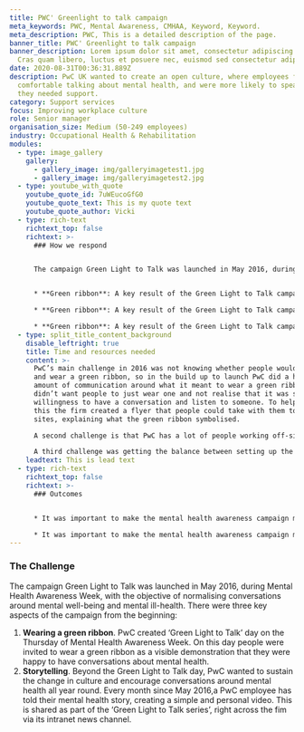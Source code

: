 ```yaml
---
title: PWC' Greenlight to talk campaign
meta_keywords: PWC, Mental Awareness, CMHAA, Keyword, Keyword.
meta_description: PWC, This is a detailed description of the page.
banner_title: PWC' Greenlight to talk campaign
banner_description: Lorem ipsum dolor sit amet, consectetur adipiscing elit.
  Cras quam libero, luctus et posuere nec, euismod sed consectetur adipiscing.
date: 2020-08-31T00:36:31.889Z
description: PwC UK wanted to create an open culture, where employees felt
  comfortable talking about mental health, and were more likely to speak up when
  they needed support.
category: Support services
focus: Improving workplace culture
role: Senior manager
organisation_size: Medium (50-249 employees)
industry: Occupational Health & Rehabilitation
modules:
  - type: image_gallery
    gallery:
      - gallery_image: img/galleryimagetest1.jpg
      - gallery_image: img/galleryimagetest2.jpg
  - type: youtube_with_quote
    youtube_quote_id: 7uWEucoGfG0
    youtube_quote_text: This is my quote text
    youtube_quote_author: Vicki
  - type: rich-text
    richtext_top: false
    richtext: >-
      ### How we respond


      The campaign Green Light to Talk was launched in May 2016, during Mental Health Awareness Week, with the objective of normalising conversations around mental well-being and mental ill-health.


      * **Green ribbon**: A key result of the Green Light to Talk campaign is that in 2017 the Lord Mayor’s Appeal approached PwC and asked to incorporate the Green Ribbon into the This is Me campaign, complementing This is Me story-telling from Barclays. As a result, this has gone far beyond just a PwC campaign and in Mental Health Awareness Week 2019 over 250,000 people wore a green ribbon across the UK. In addition, increasingly people at PwC are wearing green ribbons all year around and taking them to client sites. PwC has now launched this campaign in other offices around the world including Australia and the US.

      * **Green ribbon**: A key result of the Green Light to Talk campaign is that in 2017 the Lord Mayor’s Appeal approached PwC and asked to incorporate the Green Ribbon into the This is Me campaign, complementing This is Me story-telling from Barclays. As a result, this has gone far beyond just a PwC campaign and in Mental Health Awareness Week 2019 over 250,000 people wore a green ribbon across the UK. In addition, increasingly people at PwC are wearing green ribbons all year around and taking them to client sites. PwC has now launched this campaign in other offices around the world including Australia and the US.

      * **Green ribbon**: A key result of the Green Light to Talk campaign is that in 2017 the Lord Mayor’s Appeal approached PwC and asked to incorporate the Green Ribbon into the This is Me campaign, complementing This is Me story-telling from Barclays. As a result, this has gone far beyond just a PwC campaign and in Mental Health Awareness Week 2019 over 250,000 people wore a green ribbon across the UK. In addition, increasingly people at PwC are wearing green ribbons all year around and taking them to client sites. PwC has now launched this campaign in other offices around the world including Australia and the US.
  - type: split_title_content_background
    disable_leftright: true
    title: Time and resources needed
    content: >-
      PwC’s main challenge in 2016 was not knowing whether people would pick up
      and wear a green ribbon, so in the build up to launch PwC did a huge
      amount of communication around what it meant to wear a green ribbon. PwC
      didn’t want people to just wear one and not realise that it was showing a
      willingness to have a conversation and listen to someone. To help with
      this the firm created a flyer that people could take with them to client
      sites, explaining what the green ribbon symbolised.

      A second challenge is that PwC has a lot of people working off-site remotely. In order to reach those people with the Green Ribbon campaign PwC created a virtual green ribbon that people could put on their e-mail signatures.

      A third challenge was getting the balance between setting up the campaign and not wanting to control it too much and stifle creativity. Every year PwC produces a Green Light to Talk Resource Toolkit which has ideas as to what local teams can do and how they can bring the campaign to life. The Toolkit provides some structure and acts as a starting point for teams to create their own ideas. Examples of team-led initiatives include:
    leadtext: This is lead text
  - type: rich-text
    richtext_top: false
    richtext: >-
      ### Outcomes


      * It was important to make the mental health awareness campaign more than just about the ribbon. Whilst the wearing of the ribbon is fundamental, and showing visible support is essential, it is important organisations think about what goes with that and how to facilitate the conversation to really generate culture change. For example, training in mental health literacy, effective signposting to sources of help and support, and sustained and engaging communications are key.

      * It was important to make the mental health awareness campaign more than just about the ribbon. Whilst the wearing of the ribbon is fundamental, and showing visible support is essential, it is important organisations think about what goes with that and how to facilitate the conversation to really generate culture change. For example, training in mental health literacy, effective signposting to sources of help and support, and sustained and engaging communications are key.
---
```

### The Challenge

The campaign Green Light to Talk was launched in May 2016, during Mental Health Awareness Week, with the objective of normalising conversations around mental well-being and mental ill-health.
There were three key aspects of the campaign from the beginning:

1. **Wearing a green ribbon**. PwC created ‘Green Light to Talk’ day on the Thursday of Mental Health Awareness Week. On this day people were invited to wear a green ribbon as a visible demonstration that they were happy to have conversations about mental health.
2. **Storytelling**. Beyond the Green Light to Talk day, PwC wanted to sustain the change in culture and encourage conversations around mental health all year round. Every month since May 2016,a PwC employee has told their mental health story, creating a simple and personal video. This is shared as part of the ‘Green Light to Talk series’, right across the fim via its intranet news channel.